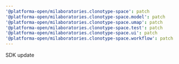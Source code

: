 ```yaml
---
'@platforma-open/milaboratories.clonotype-space': patch
'@platforma-open/milaboratories.clonotype-space.model': patch
'@platforma-open/milaboratories.clonotype-space.umap': patch
'@platforma-open/milaboratories.clonotype-space.test': patch
'@platforma-open/milaboratories.clonotype-space.ui': patch
'@platforma-open/milaboratories.clonotype-space.workflow': patch
---
```


SDK update
